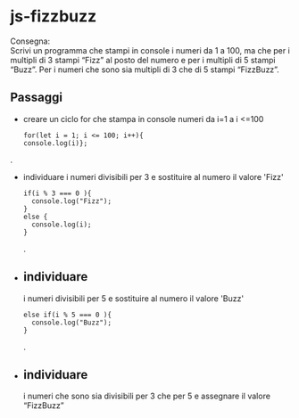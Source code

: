 js-fizzbuzz
===
Consegna:   
Scrivi un programma che stampi in console i numeri da 1 a 100,
ma che per i multipli di 3 stampi “Fizz” al posto del numero e per i multipli di 5 stampi “Buzz”.
Per i numeri che sono sia multipli di 3 che di 5 stampi “FizzBuzz”.

## Passaggi
- creare un ciclo for che stampa in console numeri da   i=1 a i <=100   
  ```
  for(let i = 1; i <= 100; i++){
  console.log(i)};   
  ```
.
- individuare i numeri divisibili per 3 e sostituire al numero il valore 'Fizz'
  ```
  if(i % 3 === 0 ){
    console.log("Fizz");
  }
  else {
    console.log(i);
  }
  ```
  .
- ## individuare     
  i numeri divisibili per 5 e sostituire al numero il valore 'Buzz'
  ```
  else if(i % 5 === 0 ){
    console.log("Buzz");
  }
  ```
  .
- ## individuare 
   i numeri che sono sia divisibili per 3 che per 5 e assegnare il valore “FizzBuzz”


